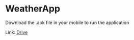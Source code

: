 # WeatherApp

Download the .apk file in your mobile to run the application

Link: [Drive](https://drive.google.com/drive/folders/1v6ZTG5L9biWKp6_-cMf-C0tvbJWvnNP1)

